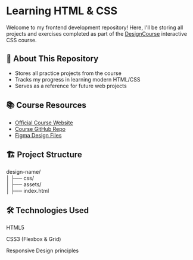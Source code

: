 # Learning HTML & CSS 

Welcome to my frontend development repository! Here, I'll be storing all projects and exercises completed as part of the [DesignCourse](https://designcourse.com) interactive CSS course.

## 🎨 About This Repository

- Stores all practice projects from the course
- Tracks my progress in learning modern HTML/CSS
- Serves as a reference for future web projects

## 📚 Course Resources

- [Official Course Website](https://designcourse.com)
- [Course GitHub Repo](https://github.com/designcourse/css-course/tree/main)
- [Figma Design Files](https://www.figma.com/community/file/1154460535210746004/interactive-css-course)

## 🏗️ Project Structure

design-name/  
│ ├── css/  
│ ├── assets/  
│ ├── index.html

## 🛠️ Technologies Used
HTML5

CSS3 (Flexbox & Grid)

Responsive Design principles

